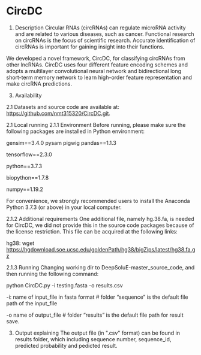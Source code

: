# CircDC
1. Description
 Circular RNAs (circRNAs) can regulate microRNA activity and are related to various diseases, such as cancer. Functional research on circRNAs is the focus of scientific research. Accurate identification of circRNAs is important for gaining insight into their functions.


We developed a novel framework, CircDC, for classifying circRNAs from other lncRNAs. CircDC uses four different feature encoding schemes and adopts a multilayer convolutional neural network and bidirectional long short-term memory network to learn high-order feature representation and make circRNA predictions. 

3. Availability

2.1 Datasets and source code are available at:
https://github.com/nmt315320/CircDC.git.

2.1 Local running
2.1.1 Environment
Before running, please make sure the following packages are installed in Python environment:

gensim==3.4.0
pysam
pigwig
pandas==1.1.3

tensorflow==2.3.0

python==3.7.3

biopython==1.7.8

numpy==1.19.2

For convenience, we strongly recommended users to install the Anaconda Python 3.7.3 (or above) in your local computer.

2.1.2 Additional requirements
One additional file, namely hg.38.fa, is needed for CircDC, we did not provide this in the source code packages because of the license restriction. This file can be acquired at the following links:

hg38: wget https://hgdownload.soe.ucsc.edu/goldenPath/hg38/bigZips/latest/hg38.fa.gz



2.1.3 Running
Changing working dir to DeepSoluE-master_source_code, and then running the following command:

python CircDC.py -i testing.fasta -o results.csv

-i: name of input_file in fasta format # folder “sequence” is the default file path of the input_file

-o name of output_file # folder “results” is the default file path for result save.

3. Output explaining
The output file (in ".csv" format) can be found in results folder, which including sequence number, sequence_id, predicted probability and pedicted result.

